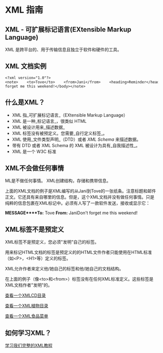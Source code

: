 # XML 指南

## XML - 可扩展标记语言(EXtensible Markup Language)

XML 是跨平台的、用于传输信息且独立于软件和硬件的工具。

## XML 文档实例

```
<?xml version="1.0"?><note>    <to>Tove</to>    <from>Jani</from>    <heading>Reminder</heading>    <body>Don't forget me this weekend!</body></note>
```

## 什么是XML？

*   XML 指_可扩展标记语言_（EXtensible Markup Language）
*   XML 是一种_标记语言_，很类似 HTML
*   XML 被设计用来_描述数据_
*   XML 标签没有被预定义。您需要_自行定义标签_。
*   XML 使用_文件类型声明_（DTD）或者 _XML Schema_ 来描述数据。
*   带有 DTD 或者 XML Schema 的 XML 被设计为具有_自我描述性_。
*   XML 是一个 W3C 标准

## XML不会做任何事情

ML是不做任何事情。 XML创建结构，存储和携带信息。

上面的XML文档的例子是XML编写的从Jani到Tove的一张纸条。注意标题和邮件正文。它还具有来自哪里的信息。但是，这个XML文档并没有做任何事情。只是纯粹的信息包裹在XML标记中。必须有人写了一款软件发送，接收或显示它：

**MESSAGE****To:** Tove
**From:** JaniDon't forget me this weekend!

## XML标签不是预定义

XML标签不是预定义，您必须"发明"自己的标签。

用来标记HTML文档的标签是预定义的的HTML文件作者只能使用在HTML标准（如&lt;P&gt;，&lt;H1&gt;等）定义的标签。

XML允许作者来定义他/她自己的标签和他/她自己的文档结构。

在上面的例子（像&lt;to&gt;和&lt;from&gt;）标签没有在任何XML标准定义。这些标签是XML文档作者"发明"的。

[查看一个XMLCD目录](/try/xml/cd_catalog.xml)

[查看一个XML植物目录](/try/xml/plant_catalog.xml)

[查看一个XML食品菜单](/try/xml/simple.xml)

## 如何学习XML？

[学习我们完整的XML教程](/xml/xml-tutorial.html)

